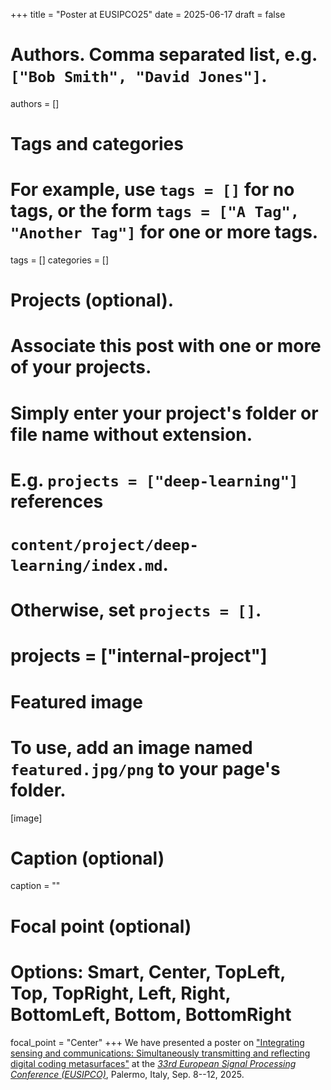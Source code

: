 +++
title = "Poster at EUSIPCO25"
date = 2025-06-17
draft = false

# Authors. Comma separated list, e.g. `["Bob Smith", "David Jones"]`.
authors = []

# Tags and categories
# For example, use `tags = []` for no tags, or the form `tags = ["A Tag", "Another Tag"]` for one or more tags.
tags = []
categories = []

# Projects (optional).
#   Associate this post with one or more of your projects.
#   Simply enter your project's folder or file name without extension.
#   E.g. `projects = ["deep-learning"]` references
#   `content/project/deep-learning/index.md`.
#   Otherwise, set `projects = []`.
# projects = ["internal-project"]

# Featured image
# To use, add an image named `featured.jpg/png` to your page's folder.
[image]
  # Caption (optional)
  caption = ""

  # Focal point (optional)
  # Options: Smart, Center, TopLeft, Top, TopRight, Left, Right, BottomLeft, Bottom, BottomRight
  focal_point = "Center"
+++
We have presented a poster on ["Integrating sensing and communications: Simultaneously transmitting and reflecting digital coding metasurfaces"](/publication/verde-eusipco-2025/)
at the *[33rd European Signal Processing Conference (EUSIPCO)]*,
Palermo, Italy, Sep. 8--12, 2025.

[33rd European Signal Processing Conference (EUSIPCO)]: https://eusipco2025.org